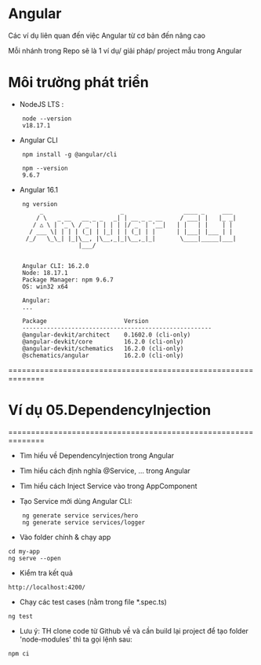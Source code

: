 
# Angular
Các ví dụ liên quan đến việc Angular từ cơ bản đến nâng cao

Mỗi nhánh trong Repo sẽ là 1 ví dụ/ giải pháp/ project mẫu trong Angular

# Môi trường phát triển
- NodeJS LTS : 
```
    node --version
    v18.17.1
```

- Angular CLI
```
    npm install -g @angular/cli
    
    npm --version
    9.6.7

```

- Angular 16.1
```
    ng version
         _                      _                 ____ _     ___
        / \   _ __   __ _ _   _| | __ _ _ __     / ___| |   |_ _|
       / △ \ | '_ \ / _` | | | | |/ _` | '__|   | |   | |    | |
      / ___ \| | | | (_| | |_| | | (_| | |      | |___| |___ | |
     /_/   \_\_| |_|\__, |\__,_|_|\__,_|_|       \____|_____|___|
                    |___/
    
    
    Angular CLI: 16.2.0
    Node: 18.17.1
    Package Manager: npm 9.6.7
    OS: win32 x64
    
    Angular:
    ...
    
    Package                      Version
    ------------------------------------------------------
    @angular-devkit/architect    0.1602.0 (cli-only)
    @angular-devkit/core         16.2.0 (cli-only)
    @angular-devkit/schematics   16.2.0 (cli-only)
    @schematics/angular          16.2.0 (cli-only)
```

==============================================================

# Ví dụ 05.DependencyInjection
==============================================================
- Tìm hiểu về DependencyInjection trong Angular
- Tìm hiểu cách định nghĩa @Service, ... trong Angular
- Tìm hiểu cách Inject Service vào trong AppComponent

- Tạo Service mới dùng Angular CLI:
```
    ng generate service services/hero
    ng generate service services/logger
```

- Vào folder chính & chạy app
```
cd my-app
ng serve --open
```

- Kiểm tra kết quả
```
http://localhost:4200/
```

- Chạy các test cases (nằm trong file *.spec.ts)
```
ng test
```

- Lưu ý: TH clone code từ Github về và cần build lại project để tạo folder 'node-modules' thì ta gọi lệnh sau:
```
npm ci
```
